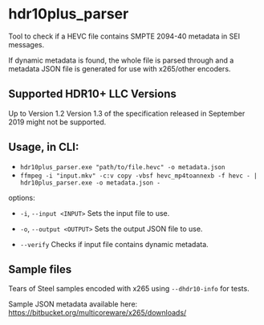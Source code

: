 # hdr10plus_parser
Tool to check if a HEVC file contains SMPTE 2094-40 metadata in SEI 
messages.

If dynamic metadata is found, the whole file is parsed through and a 
metadata JSON file is generated for use with x265/other encoders.

## Supported HDR10+ LLC Versions
Up to Version 1.2
Version 1.3 of the specification released in September 2019 might not be supported.

## Usage, in CLI:

* `hdr10plus_parser.exe "path/to/file.hevc" -o metadata.json`
* `ffmpeg -i "input.mkv" -c:v copy -vbsf hevc_mp4toannexb -f hevc - | hdr10plus_parser.exe -o metadata.json -`

options:
* `-i`, `--input <INPUT>` Sets the input file to use.
* `-o`, `--output <OUTPUT>` Sets the output JSON file to use.

* `--verify` Checks if input file contains dynamic metadata.

## Sample files
Tears of Steel samples encoded with x265 using `--dhdr10-info` for tests.

Sample JSON metadata available here: https://bitbucket.org/multicoreware/x265/downloads/
